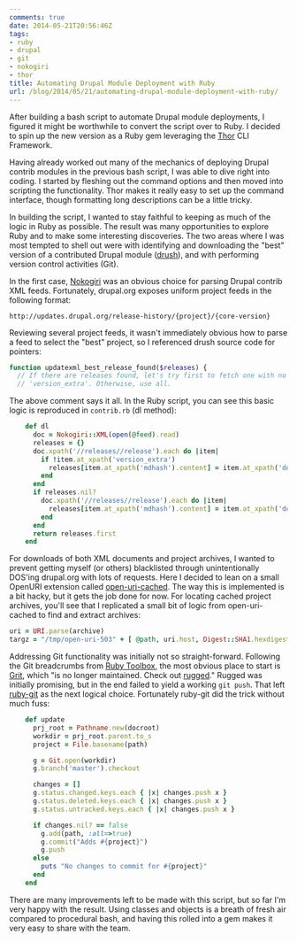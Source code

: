 ```yaml
---
comments: true
date: 2014-05-21T20:56:46Z
tags:
- ruby
- drupal
- git
- nokogiri
- thor
title: Automating Drupal Module Deployment with Ruby
url: /blog/2014/05/21/automating-drupal-module-deployment-with-ruby/
---
```


After building a bash script to automate Drupal module deployments, I figured it might be worthwhile to convert the script over to Ruby. I decided to spin up the new version as a Ruby gem leveraging the [Thor](http://whatisthor.com/) CLI Framework.

Having already worked out many of the mechanics of deploying Drupal contrib modules in the previous bash script, I was able to dive right into coding. I started by fleshing out the command options and then moved into scripting the functionality. Thor makes it really easy to set up the command interface, though formatting long descriptions can be a little tricky. 

In building the script, I wanted to stay faithful to keeping as much of the logic in Ruby as possible. The result was many opportunities to explore Ruby and to make some interesting discoveries. The two areas where I was most tempted to shell out were with identifying and downloading the "best" version of a contributed Drupal module ([drush](https://github.com/drush-ops/drush)), and with performing version control activities (Git).

In the first case, [Nokogiri](http://nokogiri.org/) was an obvious choice for parsing Drupal contrib XML feeds. Fortunately, drupal.org exposes uniform project feeds in the following format:

```
http://updates.drupal.org/release-history/{project}/{core-version}
```

Reviewing several project feeds, it wasn't immediately obvious how to parse a feed to select the "best" project, so I referenced drush source code for pointers:

```php
function updatexml_best_release_found($releases) {
  // If there are releases found, let's try first to fetch one with no
  // 'version_extra'. Otherwise, use all.
```

The above comment says it all. In the Ruby script, you can see this basic logic is reproduced in `contrib.rb` (dl method):

```ruby
    def dl
      doc = Nokogiri::XML(open(@feed).read)
      releases = {}
      doc.xpath('//releases//release').each do |item|
        if !item.at_xpath('version_extra')
          releases[item.at_xpath('mdhash').content] = item.at_xpath('download_link').content
        end
      end
      if releases.nil?
        doc.xpath('//releases//release').each do |item|
          releases[item.at_xpath('mdhash').content] = item.at_xpath('download_link').content
        end
      end
      return releases.first
    end
```

For downloads of both XML documents and project archives, I wanted to prevent getting myself (or others) blacklisted through unintentionally DOS'ing drupal.org with lots of requests. Here I decided to lean on a small OpenURI extension called [open-uri-cached](https://github.com/tigris/open-uri-cached). The way this is implemented is a bit hacky, but it gets the job done for now. For locating cached project archives, you'll see that I replicated a small bit of logic from open-uri-cached to find and extract archives:

```ruby
uri = URI.parse(archive)
targz = "/tmp/open-uri-503" + [ @path, uri.host, Digest::SHA1.hexdigest(archive) ].join('/')
```

Addressing Git functionality was initially not so straight-forward. Following the Git breadcrumbs from [Ruby Toolbox](https://www.ruby-toolbox.com/categories/git_Tools), the most obvious place to start is [Grit](https://github.com/mojombo/grit), which "is no longer maintained. Check out [rugged](https://github.com/libgit2/rugged)." Rugged was initially promising, but in the end failed to yield a working `git push`. That left [ruby-git](https://github.com/schacon/ruby-git) as the next logical choice. Fortunately ruby-git did the trick without much fuss:

```ruby
    def update
      prj_root = Pathname.new(docroot)
      workdir = prj_root.parent.to_s
      project = File.basename(path)

      g = Git.open(workdir)
      g.branch('master').checkout

      changes = []
      g.status.changed.keys.each { |x| changes.push x }
      g.status.deleted.keys.each { |x| changes.push x }
      g.status.untracked.keys.each { |x| changes.push x }

      if changes.nil? == false
        g.add(path, :all=>true)
        g.commit("Adds #{project}")
        g.push
      else
        puts "No changes to commit for #{project}"
      end
    end
```

There are many improvements left to be made with this script, but so far I'm very happy with the result. Using classes and objects is a breath of fresh air compared to procedural bash, and having this rolled into a gem makes it very easy to share with the team.

